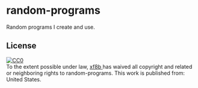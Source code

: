 # random-programs

Random programs I create and use.

## License

<p xmlns:dct="http://purl.org/dc/terms/" xmlns:vcard="http://www.w3.org/2001/vcard-rdf/3.0#">
  <a rel="license" href="http://creativecommons.org/publicdomain/zero/1.0/">
    <img src="http://i.creativecommons.org/p/zero/1.0/88x31.png" style="border-style: none;" alt="CC0" />
  </a>
  <br />
  To the extent possible under law,
  <a rel="dct:publisher" href="https://github.com/xf8b/">
    <span property="dct:title">xf8b</span>
  </a>
  has waived all copyright and related or neighboring rights to <span property="dct:title">random-programs</span>.
  This work is published from:
  <span property="vcard:Country" datatype="dct:ISO3166" content="US" about="https://github.com/xf8b/random-programs/">United States</span>.
</p>
